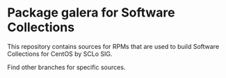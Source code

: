 # Package galera for Software Collections

This repository contains sources for RPMs that are used
to build Software Collections for CentOS by SCLo SIG.

Find other branches for specific sources.
